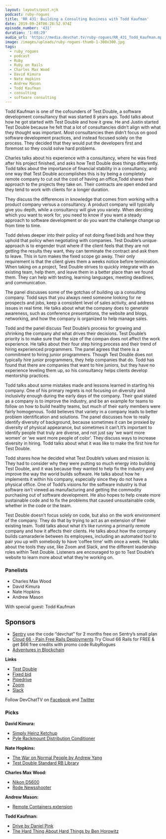 ```yaml
---
layout: layouts/post.njk
podcast: ruby-rogues
title: 'RR 431: Building a Consulting Business with Todd Kaufman'
date: 2019-09-24T06:28:52.974Z
episode_number: '431'
duration: '1:08:29'
audio_url: 'https://media.devchat.tv/ruby-rogues/RR_431_Todd_Kaufman.mp3'
image: /images/uploads/ruby-rogues-thumb-1-300x300.jpg
tags:
  - ruby_rogues
  - podcast
  - Ruby
  - Ruby on Rails
  - Charles Max Wood
  - David Kimura
  - Nate Hopkins
  - Andrew Mason
  - Todd Kaufman
  - consulting
  - software consulting
---
```

Todd Kaufman is one of the cofounders of Test Double, a software development consultancy that was started 8 years ago. Todd talks about how he got started with Test Double and how it grew. He and Justin started Test Double because he felt that a lot of consultancies didn’t align with what they thought was important. Most consultancies then didn’t focus on good software development practices, and instead focused solely on the process. They decided that they would put the developers first and foremost so they could solve hard problems.

Charles talks about his experience with a consultancy, where he was fired after his project finished, and asks how Test Double does things differently. Todd talks about the importance of financial stability in a consultancy, and one way that Test Double accomplishes this is by being a completely remote company to cut out the cost of having an office,Todd shares their approach to the projects they take on. Their contracts are open ended and they tend to work with clients for a longer duration. 

They discuss the differences in knowledge that comes from working with a product company versus a consultancy. A product company will typically give you depth, while a consultancy will give you variety. When deciding which you want to work for, you need to know if you want a steady approach to software development or do you want the challenge change up from time to time. 

Todd delves deeper into their policy of not doing fixed bids and how they uphold that policy when negotiating with companies. Test Double’s unique approach is to engender trust where if the client feels that they are not getting the results they want, they can terminate the contract and ask them to leave. This in turn makes the fixed scope go away. Their only requirement is that the client gives them a weeks notice before termination. When taking on a project, Test Double strives to quickly integrate with an existing team, help them, and leave them in a better place than we found them. They can help with testing, learning languages, meeting deadlines, and communication.

The panel discusses some of the gotchas of building up a consulting company. Todd says that you always need someone looking for ne prospects and jobs, keep a consistent level of sales activity, and address issues in real time. He talks about what the company does to generate awareness, such as conference presentations, the website and blogs, networking, and how the company is organized to help manage sales.

Todd and the panel discuss Test Double’s process for growing and shrinking the company ahd what drives their decisions. Test Double’s priority is to make sure that the size of the compan does not affect the work experience. He talks about their four step hiring process and their trend of hiring experienced programmers. The panel agrees that there is a commitment to hiring junior programmers. Though Test Double does not typically hire junior programmers, they help companies that do. Todd has found that there are companies that want to hire juniors, but they have no experience leveling them up, so his consultancy helps clients develop mentorship practices.

Todd talks about some mistakes made and lessons learned in starting his company. One of his primary regrets is not focusing on diversity and inclusivity enough during the early days of the company. Their goal stated as a company is to improve the industry, and be an example for teams to follow on how to build healthy teams, but much of their early members were fairly homogenous. Todd believes that variety in a company leads to better problem identification and solutions. The panel discusses how to really identify diversity of background, because sometimes it can be proxied by diversity of physical appearance, but sometimes it can’t.It’s important to identify people that truly are diverse, and not just say ‘we want more women’ or ‘we want more people of color’. They discuss ways to increase diversity in hiring. Todd talks about what it was like to make the first hire for Test Double.

Todd shares how he decided what Test Double’s values and mission is. They had to consider why they were putting so much energy into building Test Double, and it was because they wanted to help fix the industry and improve the way the world builds software. He talks about how he implements it within his company, especially since they do not have a physical office.  One of Todd’s visions for the software industry is that software isn’t viewed as manufacturing and getting the commodity purchasing out of software development. He also hopes to help create more sustainable code and to fix the problems that caused unsustainable code, whether in the code or the team.

Test Double doesn’t focus solely on code, but also on the work environment of the company. They do that by trying to act as an extension of their existing team. Todd talks about what it’s like running a primarily remote company and how it affects their clients. He talks about how the company builds camaraderie between its employees, including an automated tool to pair you up with somebody to have ‘coffee time’ with once a week. He talks about the tools they use, like Zoom and Slack, and the different leadership roles within Test Double. Listeners are encouraged to go to Test Double’s website to learn more about what they’re working on. 


### **Panelists**



*   Charles Max Wood
*   David Kimura
*   Nate Hopkins
*   Andrew Mason

With special guest: Todd Kaufman


## **Sponsors**



*   [Sentry](http://sentry.io/) use the code “devchat” for 2 months free on Sentry’s small plan
*   [Cloud 66 - Pain Free Rails Deployments](https://cloud66.com/rails?utm_source=-&utm_medium=-&utm_campaign=ruby-rogues) Try Cloud 66 Rails for FREE & get $66 free credits with promo code RubyRogues
*   [Adventures in Blockchain](https://devchat.tv/adventures-in-blockchain/)

**Links**



*   [Test Double](https://www.testdouble.com/)
*   [Fixed bid](https://www.sundoginteractive.com/blog/fixed-bid-vs.-time-and-materials) 
*   [Pipedrive](https://www.pipedrive.com/)
*   [Zoom](https://zoom.us/)
*   [Slack](https://slack.com/)

Follow DevChatTV on [Facebook](https://www.facebook.com/DevChattv/?__tn__=%2Cd%2CP-R&eid=ARDBDrBnK71PDmx_8gE_IeIEo5SnM7cyzylVBjAwfaOo1ck_6q3GXuRBfaUQZaWVvFGyEVjrhDwnS_tV) and [Twitter](https://twitter.com/devchattv?lang=en)


### **Picks**

**David Kimura:**



*   [Simply Heinz Ketchup](https://www.heinz.com/product/00013000004640)
*   [Pyle Rackmount Distribution Conditioner](https://www.amazon.com/Pyle-Rackmount-Distribution-Conditioner-PCO865/dp/B072RC5NZQ/ref=sr_1_2?ie=UTF8&qid=1548462018&sr=8-1&linkCode=ll1&tag=devchattv-20&linkId=f06bfe7482dca8bb751ed6d7cc86e2ab&language=en_US)

**Nate Hopkins:**



*   [The War on Normal People by Andrew Yang](https://www.goodreads.com/book/show/36204293-the-war-on-normal-people?ac=1&from_search=true)
*   [Test Double Standard RB Library](https://github.com/testdouble/standard)

**Charles Max Wood:**



*   [Nikon D5600](https://www.nikonusa.com/en/nikon-products/product/dslr-cameras/d5600.html)
*   [Rode Newsshooter](https://amzn.to/2ZO2NnL) 

**Andrew Mason:**



*   [Remote Containers extension](https://marketplace.visualstudio.com/items?itemName=ms-vscode-remote.remote-containers)

**Todd Kaufman:**



*   [Drive by Daniel Pink](https://www.danpink.com/drive./)
*   [The Hard Thing About Hard Things by Ben Horowitz](https://www.amazon.com/dp/B00DQ845EA?ie=UTF8&qid=1548462018&sr=8-1&linkCode=ll1&tag=devchattv-20&linkId=f06bfe7482dca8bb751ed6d7cc86e2ab&language=en_US)

<!-- Docs to Markdown version 1.0β17 -->
